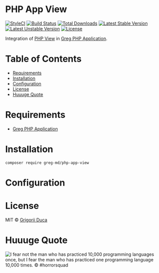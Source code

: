 # PHP App View

[![StyleCI](https://styleci.io/repos/98231585/shield?style=flat)](https://styleci.io/repos/98231585)
[![Build Status](https://travis-ci.org/greg-md/php-app-view.svg)](https://travis-ci.org/greg-md/php-app-view)
[![Total Downloads](https://poser.pugx.org/greg-md/php-app-view/d/total.svg)](https://packagist.org/packages/greg-md/php-app-view)
[![Latest Stable Version](https://poser.pugx.org/greg-md/php-app-view/v/stable.svg)](https://packagist.org/packages/greg-md/php-app-view)
[![Latest Unstable Version](https://poser.pugx.org/greg-md/php-app-view/v/unstable.svg)](https://packagist.org/packages/greg-md/php-app-view)
[![License](https://poser.pugx.org/greg-md/php-app-view/license.svg)](https://packagist.org/packages/greg-md/php-app-view)

Integration of [PHP View](https://github.com/greg-md/php-view) in [Greg PHP Application](https://github.com/greg-md/php-app).

# Table of Contents

* [Requirements](#requirements)
* [Installation](#installation)
* [Configuration](#configuration)
* [License](#license)
* [Huuuge Quote](#huuuge-quote)

# Requirements

* [Greg PHP Application](https://github.com/greg-md/php-app)

# Installation

`composer require greg-md/php-app-view`

# Configuration

# License

MIT © [Grigorii Duca](http://greg.md)

# Huuuge Quote

![I fear not the man who has practiced 10,000 programming languages once, but I fear the man who has practiced one programming language 10,000 times. &copy; #horrorsquad](http://greg.md/huuuge-quote-fb.jpg)
